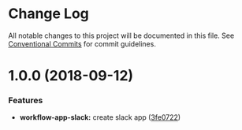 # Change Log

All notable changes to this project will be documented in this file.
See [Conventional Commits](https://conventionalcommits.org) for commit guidelines.

<a name="1.0.0"></a>
# 1.0.0 (2018-09-12)


### Features

* **workflow-app-slack:** create slack app ([3fe0722](https://github.com/havardh/workflow/commit/3fe0722))
